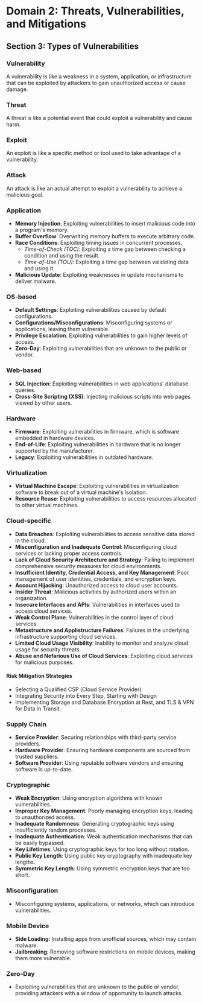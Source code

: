 # Domain 2: Threats, Vulnerabilities, and Mitigations

## Section 3: Types of Vulnerabilities

### Vulnerability

A vulnerability is like a weakness in a system, application, or infrastructure that can be exploited by attackers to gain unauthorized access or cause damage.

### Threat

A threat is like a potential event that could exploit a vulnerability and cause harm.

### Exploit

An exploit is like a specific method or tool used to take advantage of a vulnerability.

### Attack

An attack is like an actual attempt to exploit a vulnerability to achieve a malicious goal.

### Application

- **Memory Injection**: Exploiting vulnerabilities to insert malicious code into a program's memory.
- **Buffer Overflow**: Overwriting memory buffers to execute arbitrary code.
- **Race Conditions**: Exploiting timing issues in concurrent processes.
  - *Time-of-Check (TOC)*: Exploiting a time gap between checking a condition and using the result.
  - *Time-of-Use (TOU)*: Exploiting a time gap between validating data and using it.
- **Malicious Update**: Exploiting weaknesses in update mechanisms to deliver malware.

### OS-based

- **Default Settings**: Exploiting vulnerabilities caused by default configurations.
- **Configurations/Misconfigurations**: Misconfiguring systems or applications, leaving them vulnerable.
- **Privilege Escalation**: Exploiting vulnerabilities to gain higher levels of access.
- **Zero-Day**: Exploiting vulnerabilities that are unknown to the public or vendor.

### Web-based

- **SQL Injection**: Exploiting vulnerabilities in web applications' database queries.
- **Cross-Site Scripting (XSS)**: Injecting malicious scripts into web pages viewed by other users.

### Hardware

- **Firmware**: Exploiting vulnerabilities in firmware, which is software embedded in hardware devices.
- **End-of-Life**: Exploiting vulnerabilities in hardware that is no longer supported by the manufacturer.
- **Legacy**: Exploiting vulnerabilities in outdated hardware.

### Virtualization

- **Virtual Machine Escape**: Exploiting vulnerabilities in virtualization software to break out of a virtual machine's isolation.
- **Resource Reuse**: Exploiting vulnerabilities to access resources allocated to other virtual machines.

### Cloud-specific

- **Data Breaches**: Exploiting vulnerabilities to access sensitive data stored in the cloud.
- **Misconfiguration and Inadequate Control**: Misconfiguring cloud services or lacking proper access controls.
- **Lack of Cloud Security Architecture and Strategy**: Failing to implement comprehensive security measures for cloud environments.
- **Insufficient Identity, Credential Access, and Key Management**: Poor management of user identities, credentials, and encryption keys.
- **Account Hijacking**: Unauthorized access to cloud user accounts.
- **Insider Threat**: Malicious activities by authorized users within an organization.
- **Insecure Interfaces and APIs**: Vulnerabilities in interfaces used to access cloud services.
- **Weak Control Plane**: Vulnerabilities in the control layer of cloud services.
- **Metastructure and Applistructure Failures**: Failures in the underlying infrastructure supporting cloud services.
- **Limited Cloud Usage Visibility**: Inability to monitor and analyze cloud usage for security threats.
- **Abuse and Nefarious Use of Cloud Services**: Exploiting cloud services for malicious purposes.

#### Risk Mitigation Strategies

- Selecting a Qualified CSP (Cloud Service Provider)
- Integrating Security into Every Step, Starting with Design
- Implementing Storage and Database Encryption at Rest, and TLS & VPN for Data in Transit

### Supply Chain

- **Service Provider**: Securing relationships with third-party service providers.
- **Hardware Provider**: Ensuring hardware components are sourced from trusted suppliers.
- **Software Provider**: Using reputable software vendors and ensuring software is up-to-date.

### Cryptographic

- **Weak Encryption**: Using encryption algorithms with known vulnerabilities.
- **Improper Key Management**: Poorly managing encryption keys, leading to unauthorized access.
- **Inadequate Randomness**: Generating cryptographic keys using insufficiently random processes.
- **Inadequate Authentication**: Weak authentication mechanisms that can be easily bypassed.
- **Key Lifetimes**: Using cryptographic keys for too long without rotation.
- **Public Key Length**: Using public key cryptography with inadequate key lengths.
- **Symmetric Key Length**: Using symmetric encryption keys that are too short.

### Misconfiguration

- Misconfiguring systems, applications, or networks, which can introduce vulnerabilities.

### Mobile Device

- **Side Loading**: Installing apps from unofficial sources, which may contain malware.
- **Jailbreaking**: Removing software restrictions on mobile devices, making them more vulnerable.

### Zero-Day

- Exploiting vulnerabilities that are unknown to the public or vendor, providing attackers with a window of opportunity to launch attacks.